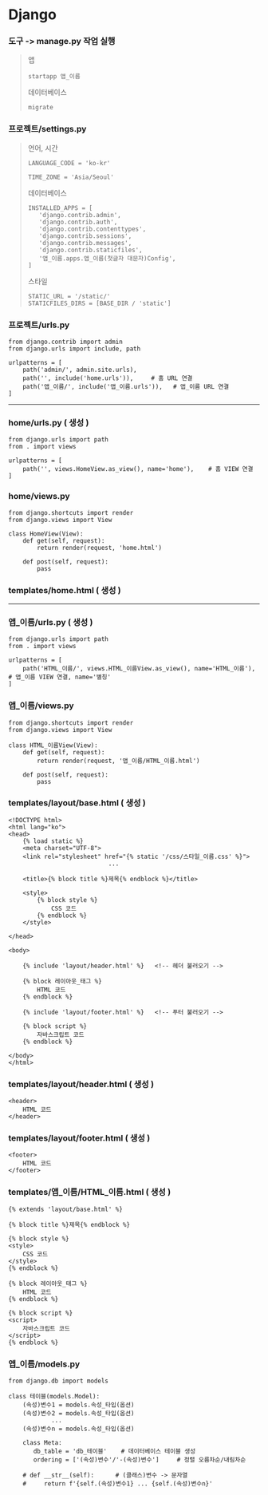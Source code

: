 # Django

### 도구 -> manage.py 작업 실행
>앱
>```angular2html
>startapp 앱_이름
>```
>데이터베이스
>```
>migrate
>```
### 프로젝트/settings.py
>언어, 시간
>```
>LANGUAGE_CODE = 'ko-kr'
>
>TIME_ZONE = 'Asia/Seoul'
>```
>데이터베이스
>```angular2html
>INSTALLED_APPS = [
>    'django.contrib.admin',
>    'django.contrib.auth',
>    'django.contrib.contenttypes',
>    'django.contrib.sessions',
>    'django.contrib.messages',
>    'django.contrib.staticfiles',
>    '앱_이름.apps.앱_이름(첫글자 대문자)Config',
>]
>```
>스타일
>```angular2html
>STATIC_URL = '/static/'
>STATICFILES_DIRS = [BASE_DIR / 'static']
>```
### 프로젝트/urls.py
```angular2html
from django.contrib import admin
from django.urls import include, path

urlpatterns = [
    path('admin/', admin.site.urls),
    path('', include('home.urls')),     # 홈 URL 연결
    path('앱_이름/', include('앱_이름.urls')),   # 앱_이름 URL 연결
]
```
---
### home/urls.py ( 생성 )
```angular2html
from django.urls import path
from . import views

urlpatterns = [
    path('', views.HomeView.as_view(), name='home'),    # 홈 VIEW 연결
]
```

### home/views.py
```angular2html
from django.shortcuts import render
from django.views import View

class HomeView(View):
    def get(self, request):
        return render(request, 'home.html')

    def post(self, request):
        pass
```

### templates/home.html ( 생성 )

---

### 앱_이름/urls.py ( 생성 )
```angular2html
from django.urls import path
from . import views

urlpatterns = [
    path('HTML_이름/', views.HTML_이름View.as_view(), name='HTML_이름'),    # 앱_이름 VIEW 연결, name='별칭'
]
```

### 앱_이름/views.py
```angular2html
from django.shortcuts import render
from django.views import View

class HTML_이름View(View):
    def get(self, request):
        return render(request, '앱_이름/HTML_이름.html')

    def post(self, request):
        pass
```

### templates/layout/base.html ( 생성 )
```angular2html
<!DOCTYPE html>
<html lang="ko">
<head>
    {% load static %}
    <meta charset="UTF-8">
    <link rel="stylesheet" href="{% static '/css/스타일_이름.css' %}">
                            ...
    
    <title>{% block title %}제목{% endblock %}</title>
    
    <style>
        {% block style %}
            CSS 코드
        {% endblock %}
    </style>
    
</head>

<body>

    {% include 'layout/header.html' %}   <!-- 헤더 불러오기 -->
    
    {% block 레이아웃_태그 %}
        HTML 코드
    {% endblock %}
    
    {% include 'layout/footer.html' %}   <!-- 푸터 불러오기 -->
    
    {% block script %}
        자바스크립트 코드
    {% endblock %}

</body>
</html>
```

### templates/layout/header.html ( 생성 )
```angular2html
<header>
    HTML 코드
</header>
```

### templates/layout/footer.html ( 생성 )
```angular2html
<footer>
    HTML 코드
</footer>
```

### templates/앱_이름/HTML_이름.html ( 생성 )
```angular2html
{% extends 'layout/base.html' %}

{% block title %}제목{% endblock %}

{% block style %}
<style>
    CSS 코드
</style>    
{% endblock %}

{% block 레이아웃_태그 %}
    HTML 코드
{% endblock %}

{% block script %}
<script>
    자바스크립트 코드
</script>
{% endblock %}
```

### 앱_이름/models.py
```
from django.db import models

class 테이블(models.Model):
    (속성)변수1 = models.속성_타입(옵션)
    (속성)변수2 = models.속성_타입(옵션)
            ...
    (속성)변수n = models.속성_타입(옵션)

    class Meta:
       db_table = 'db_테이블'    # 데이터베이스 테이블 생성
       ordering = ['(속성)변수'/'-(속성)변수']     # 정렬 오름차순/내림차순         

    # def __str__(self):      # (클래스)변수 -> 문자열
    #     return f'{self.(속성)변수1} ... {self.(속성)변수n}'
```

